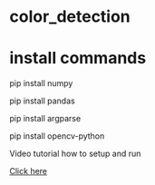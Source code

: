 # color_detection

# install commands 
pip install numpy

pip install pandas

pip install argparse

pip install opencv-python

Video tutorial how to setup and run

[Click here](https://youtu.be/9z9qn4lzWqs)
